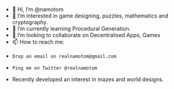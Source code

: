 - 👋 Hi, I’m @namotom
- 👀 I’m interested in game designing, puzzles, mathematics and cryptography.
- 🌱 I’m currently learning Procedural Generation.
- 💞️ I’m looking to collaborate on Decentralised Apps, Games
- 📫 How to reach me: 
-     Drop an email on realnamotom@gmail.com
-     Ping me on Twitter @realnamotom
- Recently developed an interest in mazes and world designs.

<!---
namotom/namotom is a ✨ special ✨ repository because its `README.md` (this file) appears on your GitHub profile.
You can click the Preview link to take a look at your changes.
--->

